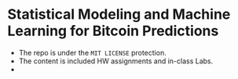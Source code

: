 # Statistical Modeling and Machine Learning for Bitcoin Predictions
* The repo is under the `MIT LICENSE` protection.
* The content is included HW assignments and in-class Labs.
* 
